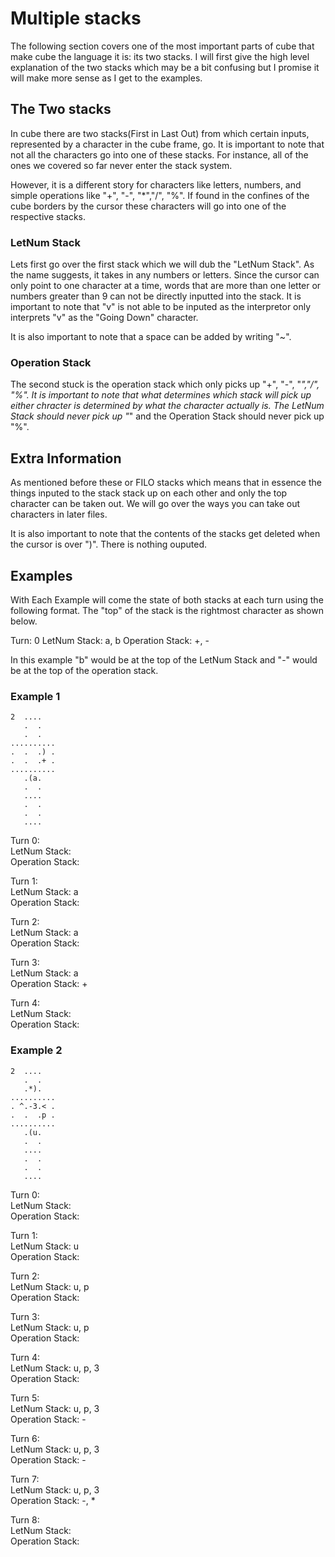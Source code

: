 # Multiple stacks

The following section covers one of the most important parts of cube that make cube the language it is: its two stacks. I will first give the high level explanation of the two stacks which may be a bit confusing but I promise it will make more sense as I get to the examples. 

## The Two stacks

In cube there are two stacks(First in Last Out) from which certain inputs, represented by a character in the cube frame, go. It is important to note that not all the characters go into one of these stacks. For instance, all of the ones we covered so far never enter the stack system.

However, it is a different story for characters like letters, numbers, and simple operations like "+", "-", "*","/", "%". If found in the confines of the cube borders by the cursor these characters will go into one of the respective stacks.

### LetNum Stack

Lets first go over the first stack which we will dub the "LetNum Stack". As the name suggests, it takes in any numbers or letters. Since the cursor can only point to one character at a time, words that are more than one letter or numbers greater than 9 can not be directly inputted into the stack. It is important to note that "v" is not able to be inputed as the interpretor only interprets "v" as the "Going Down" character.

It is also important to note that a space can be added by writing "~".

### Operation Stack

The second stuck is the operation stack which only picks up "+", "-", "*","/", "%". It is important to note that what determines which stack will pick up either chracter is determined by what the character actually is. The LetNum Stack should never pick up "*" and the Operation Stack should never pick up "%". 

## Extra Information

As mentioned before these or FILO stacks which means that in essence the things inputed to the stack stack up on each other and only the top character can be taken out. We will go over the ways you can take out characters in later files.

It is also important to note that the contents of the stacks get deleted when the cursor is over ")". There is nothing ouputed.

## Examples

With Each Example will come the state of both stacks at each turn using the following format. The "top" of the stack is the rightmost character as shown below.

Turn: 0
LetNum Stack: a, b
Operation Stack: +, -

In this example "b" would be at the top of the LetNum Stack and "-" would be at the top of the operation stack.

### Example 1

```
2  ....
   .  .
   .  .
..........
.  .  .) .
.  .  .+ .
..........
   .(a.
   .  .
   ....
   .  .
   .  .
   ....
```

Turn 0:  
LetNum Stack:  
Operation Stack:

Turn 1:  
LetNum Stack: a  
Operation Stack:

Turn 2:  
LetNum Stack: a  
Operation Stack:

Turn 3:  
LetNum Stack: a  
Operation Stack: +

Turn 4:  
LetNum Stack:   
Operation Stack:

### Example 2

```
2  ....
   .  .
   .*).
..........
. ^.-3.< .
.  .  .p .
..........
   .(u.
   .  .
   ....
   .  .
   .  .
   ....
```

Turn 0:  
LetNum Stack:  
Operation Stack:

Turn 1:  
LetNum Stack: u  
Operation Stack:

Turn 2:  
LetNum Stack: u, p  
Operation Stack:

Turn 3:  
LetNum Stack: u, p  
Operation Stack:

Turn 4:  
LetNum Stack: u, p, 3  
Operation Stack:

Turn 5:  
LetNum Stack: u, p, 3  
Operation Stack: -

Turn 6:  
LetNum Stack: u, p, 3  
Operation Stack: -

Turn 7:  
LetNum Stack: u, p, 3  
Operation Stack: -, *

Turn 8:  
LetNum Stack:  
Operation Stack:  

